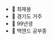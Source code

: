 - 👋 최재용
- 👀 경기도 거주
- 🌱 99년생
- 💞️ 백엔드 공부중


<!---
choiyongyong0813/choiyongyong0813 is a ✨ special ✨ repository because its `README.md` (this file) appears on your GitHub profile.
You can click the Preview link to take a look at your changes.
--->
